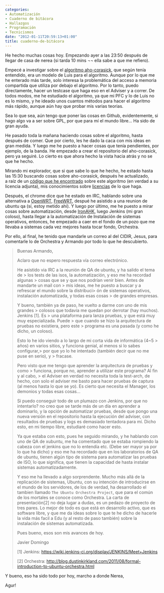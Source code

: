 ```yaml
---
categories:
- Automatización
- Cuaderno de bitácora
- Hallazgos
- Programación
- Tecnicismos
date: "2012-01-11T20:59:13+01:00"
title: cuaderno-de-bitácora
---
```


He hecho muchas cosas hoy. Empezando ayer a las 23:50 después de llegar de casa de nerea (si tarda 10 mins ¬¬ ella sabe a que me refiero).


Empecé a investigar sobre el [algoritmo aho-corasick](http://en.wikipedia.org/wiki/Aho%E2%80%93Corasick_string_matching_algorithm), que según tenía entendido, era un modelo de Luis para el algoritmo. Aunque por lo que me he enterado más tarde, solo interesa la problemática del acceso a memoria compartida que utiliza por debajo el algoritmo. Por lo tanto, puedo directamente, hacer un testcase que haga eso en el Adviser y a correr. De todos modos, me he estudiado el algoritmo, ya que mi PFC y lo de Luis no es lo mismo, y he ideado unos cuantos métodos para hacer el algoritmo más rápido, aunque aún hay que probar mis varias teorias.


Sea lo que sea, aún tengo que poner las cosas en Github, evidentemente, si hago algo va a ser sobre GPL, por que para mí el mundo libre... Ha sido de gran ayuda.


He pasado toda la mañana haciendo cosas sobre el algoritmo, hasta después de comer. Que por cierto, les he dado la caca con mis ideas en gran medida. Y luego me he puesto a hacer cosas que tenía pendientes, por ejemplo, de la banda. He empezado a crear el repositorio del aho-corasick, pero ya seguiré. Lo cierto es que ahora hecho la vista hacia atrás y no se que he hecho.


Mirando mi explorador, que si que sabe lo que he hecho, he estado hasta las 15:30 buscando cosas sobre aho-corasick, después he actualizado, a raíz de un [código que he encontrado](http://sourceforge.net/projects/multifast/) sobre este algoritmo (en verdad a su licencia adjunta), mis conocimientos sobre [licencias](http://www.gnu.org/licenses/why-not-lgpl.es.html) de lo que haga.


Después, el chrome dice que he estado en IRC, hablando sobre una alternativa a [OpenWRT](http://www.openwrt.org/), [FreeWRT](http://freewrt.org/trac/), despué he asistido a una reunion de ubuntu qa (sí, estoy metido ahí). Y luego por último, me he puesto a mirar cosas sobre automatización, desde [IronAHK](http://www.ironahk.net/), luego Jenkins (mi gran coloso), hasta llegar a la automatización de Instalación de sistemas operativos, entonces, he empezado a caer en el fondo de un pozo que me llevaba a sistemas cada vez mejores hasta tocar fondo, Orchestra.


Por ello, al final, he tenido que mandarle un correo al del CIDIR, Jesus, para comentarle lo de Orchestra y Armando por todo lo que he descubierto.

> Buenas Armando,
>
> Aclaro que no espero respuesta vía correo electrónico.
>
> He asistido via IRC a la reunión de QA de ubuntu, y ha salido el tema de > los tests de las isos, la automatización, y eso me ha recordad algunas > cosas que se y que nos podrían venir bien. Antes de mandarte un mail con > mis ideas, me he puesto a buscar y a refrescar el mundo sobre la distribuci> ón de sistemas operativos, instalación automatizada, y todas esas cosas > de grandes empresas.
>
> Y bueno, también ya de paso, he vuelto a darme con uno de mis grandes > colosos que todavía me quedan por derrotar (hay muchos). Jenkins [1]. Es > una plataforma para lanza pruebas, y que está muy muy especializada. Puede > que cuando se hizo la arquitectura de pruebas no existiera, pero este > programa es una pasada (y como he dicho, un coloso).
>
> Esto lo he ido viendo a lo largo de mi corta vida de informática (4~5 > años) en varios sitios, y funciona genial, al menos si lo sabes configurar,>  por que yo lo he intentado (también decir que no me puse en serio), y > fracase.
>
> Pero visto que me tengo que aprender la arquitectura de pruebas y como > funciona, porque no, aprender a utilizar este programa? Al fin y al cabo, > el Adviser en verdad no necesita toda la test-arch, de hecho, con solo el adviser me basto para hacer pruebas de captura (al menos hasta lo que se yo). Es cierto que necesita el Manager, los demonios y todas esas cosas...
>
> Si puedo conseguir todo de un plumazo con Jenkins, por que no intentarlo? no creo que se tarde más de un día en aprender a dominarlo, y la opción de automatizar pruebas, desde que pongo una nueva versión en el repositorio hasta la ejecución del adviser, con resultados de pruebas y logs es demasiado tentadora para mí. Dicho esto, en mi tiempo libre, estudiaré como hacer esto.
>
> Ya que estaba con esto, pues he seguido mirando, y he hablando con uno de QA de xubuntu, me ha comentado que se estaba rompiendo la cabeza con el jenkins que no lo entendía etc. (Debe ser mayor ya por lo que ha dicho) y eso me ha recordado que en los laboratorios de QA de ubuntu, tienen algún tipo de sistema para automatizar las pruebas de ISO, lo que significa, que tienen la capacidad de hasta instalar sistemas automatizadamente.
>
> Y eso me ha llevado a algo sorprendente. Mucho más allá de la replicación de sistemas, Ubuntu, con su intención de introducirse en el mundo de los servidores, de los de verdad, ha desarrollado el tambien llamado `The Ubuntu Orchestra Project`, que para el común de los mortales se conoce como Orchestra. La carta de presentación[2] no deja lugar a dudas, es un pedazo de proyecto de tres pares. Lo mejor de todo es que está en desarrollo activo, que es software libre, y que me da ideas sobre lo que te he dicho de hacerle la vida más facil a Edu (y al resto de paso también) sobre la instalación de sistemas automatizada.
>
> Pues bueno, esos son mis avances de hoy.
>
> Javier Domingo
>
> [1] Jenkins: https://wiki.jenkins-ci.org/display/JENKINS/Meet+Jenkins
>
> [2] Orchestra: http://blog.dustinkirkland.com/2011/08/formal-introduction-to-ubuntu-orchestra.html

Y bueno, eso ha sido todo por hoy, marcho a donde Nerea,

Agur!
